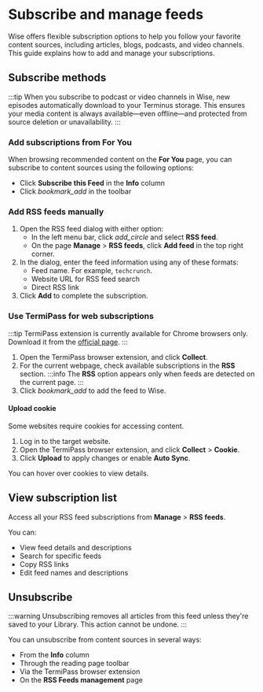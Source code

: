 # Subscribe and manage feeds
Wise offers flexible subscription options to help you follow your favorite content sources, including articles, blogs, podcasts, and video channels. This guide explains how to add and manage your subscriptions.

## Subscribe methods
:::tip
When you subscribe to podcast or video channels in Wise, new episodes automatically download to your Terminus storage. This ensures your media content is always available—even offline—and protected from source deletion or unavailability.
:::

### Add subscriptions from For You
When browsing recommended content on the **For You** page, you can subscribe to content sources using the following options:

* Click **Subscribe this Feed** in the **Info** column
* Click <i class="material-symbols-outlined">bookmark_add</i> in the toolbar

### Add RSS feeds manually
1. Open the RSS feed dialog with either option:
    * In the left menu bar, click <i class="material-symbols-outlined">add_circle</i> and select **RSS feed**.
    * On the page **Manage** > **RSS feeds**, click **Add feed** in the top right corner.
2. In the dialog, enter the feed information using any of these formats:
    * Feed name. For example, `techcrunch`.
    * Website URL for RSS feed search
    * Direct RSS link
3. Click **Add** to complete the subscription.

### Use TermiPass for web subscriptions
:::tip
TermiPass extension is currently available for Chrome browsers only. Download it from the [official page](https://www.jointerminus.com/termipass).
:::
1. Open the TermiPass browser extension, and click **Collect**.
2. For the current webpage, check available subscriptions in the **RSS** section.
   :::info
   The **RSS** option appears only when feeds are detected on the current page.
   :::
3. Click <i class="material-symbols-outlined">bookmark_add</i> to add the feed to Wise.

#### Upload cookie
Some websites require cookies for accessing content.

1. Log in to the target website.
2. Open the TermiPass browser extension, and click **Collect** > **Cookie**.
3. Click **Upload** to apply changes or enable **Auto Sync**.

You can hover over cookies to view details.

## View subscription list
Access all your RSS feed subscriptions from **Manage** > **RSS feeds**.

You can:

* View feed details and descriptions
* Search for specific feeds
* Copy RSS links
* Edit feed names and descriptions

## Unsubscribe
:::warning
Unsubscribing removes all articles from this feed unless they're saved to your Library. This action cannot be undone.
:::

You can unsubscribe from content sources in several ways:

* From the **Info** column
* Through the reading page toolbar
* Via the TermiPass browser extension
* On the **RSS Feeds management** page 



